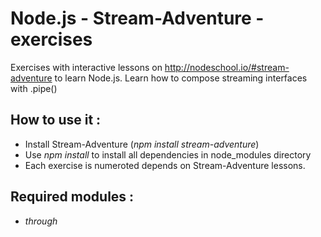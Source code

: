 Node.js - Stream-Adventure - exercises
======================================

Exercises with interactive lessons on http://nodeschool.io/#stream-adventure to learn Node.js.
Learn how to compose streaming interfaces with .pipe()

How to use it :
-----------------------------------------------
- Install Stream-Adventure (*npm install stream-adventure*)
- Use *npm install* to install all dependencies in node_modules directory
- Each exercise is numeroted depends on Stream-Adventure lessons.

Required modules :
-----------------------------------------------
- *through*








